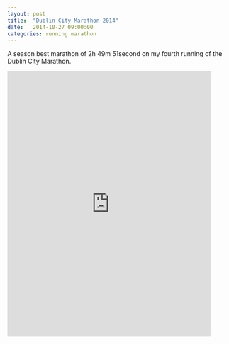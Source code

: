 ```yaml
---
layout: post
title:  "Dublin City Marathon 2014"
date:   2014-10-27 09:00:00
categories: running marathon
---
```


A season best marathon of 2h 49m 51second on my fourth running of the Dublin City Marathon.

<iframe width='460' height='600' frameborder='0' src='http://connect.garmin.com/modern/activity/621803682'></iframe>